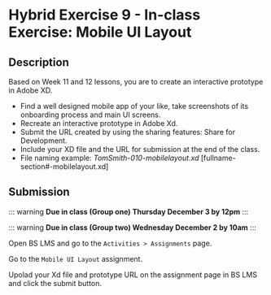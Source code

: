# Hybrid Exercise 9 - In-class Exercise:  Mobile UI Layout

## Description

Based on Week 11 and 12 lessons, you are to create an interactive prototype in Adobe XD.

- Find a well designed mobile app of your like, take screenshots of its onboarding process and main UI screens.  
- Recreate an interactive prototype in Adobe Xd.
- Submit the URL created by using the sharing features: Share for Development.  
- Include your XD file and the URL for submission at the end of the class.
- File naming example: *TomSmith-010-mobilelayout.xd* [fullname-section#-mobilelayout.xd]


## Submission

::: warning
**Due in class (Group one) Thursday December 3 by 12pm**
:::

::: warning
**Due in class (Group two) Wednesday December 2 by 10am**
:::

Open BS LMS and go to the `Activities > Assignments` page.

Go to the `Mobile UI Layout` assignment.

Upolad your Xd file and prototype URL on the assignment page in BS LMS and click the submit button.